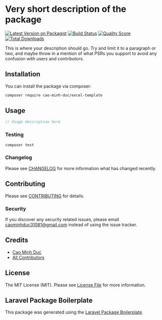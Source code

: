 # Very short description of the package

[![Latest Version on Packagist](https://img.shields.io/packagist/v/cao-minh-duc/excel-template.svg?style=flat-square)](https://packagist.org/packages/cao-minh-duc/excel-template)
[![Build Status](https://img.shields.io/travis/cao-minh-duc/excel-template/master.svg?style=flat-square)](https://travis-ci.org/cao-minh-duc/excel-template)
[![Quality Score](https://img.shields.io/scrutinizer/g/cao-minh-duc/excel-template.svg?style=flat-square)](https://scrutinizer-ci.com/g/cao-minh-duc/excel-template)
[![Total Downloads](https://img.shields.io/packagist/dt/cao-minh-duc/excel-template.svg?style=flat-square)](https://packagist.org/packages/cao-minh-duc/excel-template)

This is where your description should go. Try and limit it to a paragraph or two, and maybe throw in a mention of what PSRs you support to avoid any confusion with users and contributors.

## Installation

You can install the package via composer:

```bash
composer require cao-minh-duc/excel-template
```

## Usage

``` php
// Usage description here
```

### Testing

``` bash
composer test
```

### Changelog

Please see [CHANGELOG](CHANGELOG.md) for more information what has changed recently.

## Contributing

Please see [CONTRIBUTING](CONTRIBUTING.md) for details.

### Security

If you discover any security related issues, please email caominhduc31081@gmail.com instead of using the issue tracker.

## Credits

- [Cao Minh Duc](https://github.com/cao-minh-duc)
- [All Contributors](../../contributors)

## License

The MIT License (MIT). Please see [License File](LICENSE.md) for more information.

## Laravel Package Boilerplate

This package was generated using the [Laravel Package Boilerplate](https://laravelpackageboilerplate.com).